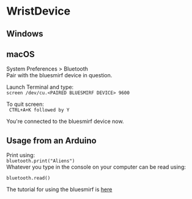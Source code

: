 # WristDevice

## Windows

## macOS

System Preferences > Bluetooth  
Pair with the bluesmirf device in question.

Launch Terminal and type:  
`screen /dev/cu.<PAIRED BLUESMIRF DEVICE> 9600`   

To quit screen:  
` CTRL+A+K followed by Y`

You're connected to the bluesmirf device now. 

## Usage from an Arduino
Print using:  
`bluetooth.print("Aliens")`  
Whatever you type in the console on your computer can be read using:

`bluetooth.read()`

The tutorial for using the bluesmirf is [here](https://learn.sparkfun.com/tutorials/using-the-bluesmirf)